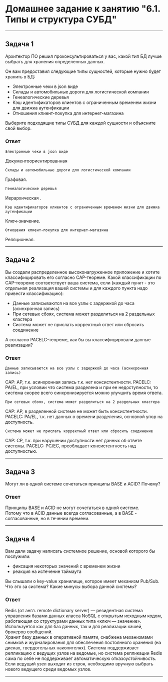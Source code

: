 # Домашнее задание к занятию "6.1. Типы и структура СУБД"

---

## Задача 1

Архитектор ПО решил проконсультироваться у вас, какой тип БД 
лучше выбрать для хранения определенных данных.

Он вам предоставил следующие типы сущностей, которые нужно будет хранить в БД:

- Электронные чеки в json виде
- Склады и автомобильные дороги для логистической компании
- Генеалогические деревья
- Кэш идентификаторов клиентов с ограниченным временем жизни для движка аутенфикации
- Отношения клиент-покупка для интернет-магазина

Выберите подходящие типы СУБД для каждой сущности и объясните свой выбор.

### Ответ

```
Электронные чеки в json виде
```
Документоориентированная

```
Склады и автомобильные дороги для логистической компании
```
Графовая.

```
Генеалогические деревья
```
Иерархическая .

```
Кэш идентификаторов клиентов с ограниченным временем жизни для движка аутенфикации
```
Ключ-значение.

```
Отношения клиент-покупка для интернет-магазина
```
Реляционная.

---

## Задача 2

Вы создали распределенное высоконагруженное приложение и хотите классифицировать его согласно 
CAP-теореме. Какой классификации по CAP-теореме соответствует ваша система, если 
(каждый пункт - это отдельная реализация вашей системы и для каждого пункта надо привести классификацию):

- Данные записываются на все узлы с задержкой до часа (асинхронная запись)
- При сетевых сбоях, система может разделиться на 2 раздельных кластера
- Система может не прислать корректный ответ или сбросить соединение

А согласно PACELC-теореме, как бы вы классифицировали данные реализации?

### Ответ

```
Данные записываются на все узлы с задержкой до часа (асинхронная запись)
```
CAP: AP, т.к. асинхронная запись т.к. нет консистентности.
PACELC: PA/EL, при условии что система разделена и при ее недоступности, то система скорее всего синхронизируется можно улучшить время ответа.

```
При сетевых сбоях, система может разделиться на 2 раздельных кластера
```
CAP: AP, в разделенной системе не может быть консистентности.
PACELC: PA/EL, т.к. нет данных о времени разделения, основной упор на доступность.

```
Система может не прислать корректный ответ или сбросить соединение
```
CAP: CP, т.к. при нарушении доступности нет данных об ответе системы.
PACELC: PC/EC, преобладает консистентность над доступностью.

---

## Задача 3

Могут ли в одной системе сочетаться принципы BASE и ACID? Почему?

### Ответ

Принципы BASE и ACID не могут сочетаться в одной системе.  
Потому что в ACID данные всегда согласованные, а в BASE - согласованные, но в течении времени.

---

## Задача 4

Вам дали задачу написать системное решение, основой которого бы послужили:

- фиксация некоторых значений с временем жизни
- реакция на истечение таймаута

Вы слышали о key-value хранилище, которое имеет механизм Pub/Sub. 
Что это за система? Какие минусы выбора данной системы?

### Ответ

Redis (от англ. remote dictionary server) — резидентная система управления базами данных класса NoSQL с открытым исходным кодом, работающая со структурами данных типа «ключ — значение». 
Используется как для баз данных, так и для реализации кэшей, брокеров сообщений.  
Хранит базу данных в оперативной памяти, 
снабжена механизмами снимков и журналирования для обеспечения постоянного хранения (на дисках, твердотельных накопителях).
Система поддерживает репликацию с ведущих узлов на ведомые, но система репликации Redis сама по себе не поддерживает автоматическую отказоустойчивость.
Если ведущий узел выходит из строя, необходимо вручную выбрать нового ведущего среди ведомых узлов.

---